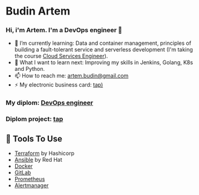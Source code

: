 # Budin Artem

### Hi, i'm Artem. I'm a DevOps engineer 👋

* 🌱 I’m currently learning: Data and container management, principles of building a fault-tolerant service and serverless development (I'm taking the course [Cloud Services Engineer](https://practicum.yandex.ru/ycloud/)).
* 🤔 What I want to learn next: Improving my skills in Jenkins, Golang, K8s and Python.
* 📫 How to reach me: [artem.budin@gmail.com](mailto:artem.budin@gmail.com)
* ⚡ My electronic business card: [tap)](https://taplink.cc/artem_budin)

### My diplom: [DevOps engineer](https://github.com/Artem-Tvr/My_diplomas_and_certificates/blob/main/diplomas/%20diplom_DevOps_BudinAV.jpg)
### Diplom project: [tap](https://github.com/Artem-Tvr/diplom)

## 🔧 Tools To Use

* [Terraform](https://www.terraform.io/) by Hashicorp
* [Ansible](https://www.ansible.com/) by Red Hat
* [Docker](https://www.docker.com/)
* [GitLab](https://about.gitlab.com/)
* [Prometheus](https://prometheus.io/)
* [Alertmanager](https://prometheus.io/docs/alerting/latest/alertmanager/)



<!--

📚 My favorite learning sources

**Artem-Tvr/Artem-Tvr** is a ✨ _special_ ✨ repository because its `README.md` (this file) appears on your GitHub profile.

Here are some ideas to get you started:

- 🔭 I’m currently working on ...
- 🌱 I’m currently learning ...
- 👯 I’m looking to collaborate on ...
- 🤔 I’m looking for help with ...
- 💬 Ask me about ...
- 📫 How to reach me: ...
- 😄 Pronouns: ...
- ⚡ Fun fact: ...
  -->
